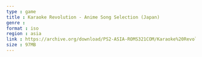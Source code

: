 ```yaml
---
type : game
title : Karaoke Revolution - Anime Song Selection (Japan)
genre : 
format : iso
region : asia
link : https://archive.org/download/PS2-ASIA-ROMS321COM/Karaoke%20Revolution%20-%20Anime%20Song%20Selection%20%28Japan%29.7z
size : 97MB
---
```

